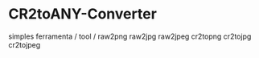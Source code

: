 # CR2toANY-Converter
simples ferramenta / tool / raw2png raw2jpg raw2jpeg cr2topng cr2tojpg cr2tojpeg
<meta name="description" content="Rodrigo Sparrapan California">

